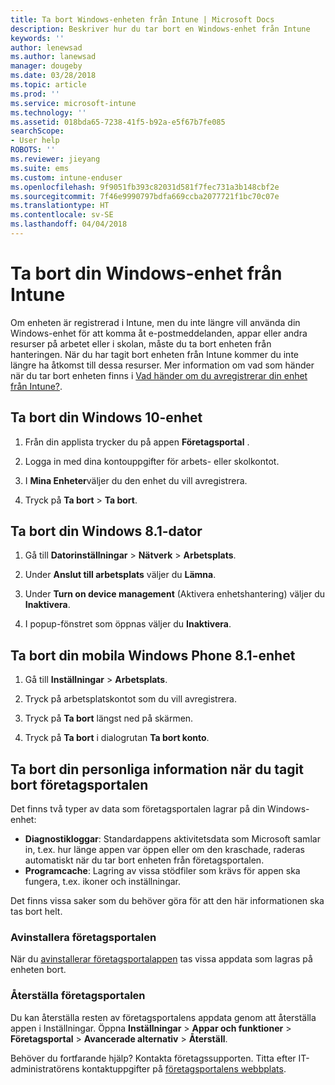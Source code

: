 ```yaml
---
title: Ta bort Windows-enheten från Intune | Microsoft Docs
description: Beskriver hur du tar bort en Windows-enhet från Intune
keywords: ''
author: lenewsad
ms.author: lanewsad
manager: dougeby
ms.date: 03/28/2018
ms.topic: article
ms.prod: ''
ms.service: microsoft-intune
ms.technology: ''
ms.assetid: 018bda65-7238-41f5-b92a-e5f67b7fe085
searchScope:
- User help
ROBOTS: ''
ms.reviewer: jieyang
ms.suite: ems
ms.custom: intune-enduser
ms.openlocfilehash: 9f9051fb393c82031d581f7fec731a3b148cbf2e
ms.sourcegitcommit: 7f46e9990797bdfa669ccba2077721f1bc70c07e
ms.translationtype: HT
ms.contentlocale: sv-SE
ms.lasthandoff: 04/04/2018
---
```

# <a name="remove-your-windows-device-from-intune"></a>Ta bort din Windows-enhet från Intune

Om enheten är registrerad i Intune, men du inte längre vill använda din Windows-enhet för att komma åt e-postmeddelanden, appar eller andra resurser på arbetet eller i skolan, måste du ta bort enheten från hanteringen. När du har tagit bort enheten från Intune kommer du inte längre ha åtkomst till dessa resurser. Mer information om vad som händer när du tar bort enheten finns i [Vad händer om du avregistrerar din enhet från Intune?](what-happens-if-you-unenroll-your-device-from-intune-windows.md).

## <a name="remove-your-windows-10-device"></a>Ta bort din Windows 10-enhet

1.  Från din applista trycker du på appen **Företagsportal** .

2.  Logga in med dina kontouppgifter för arbets- eller skolkontot.

3.  I **Mina Enheter**väljer du den enhet du vill avregistrera.

4.  Tryck på **Ta bort** &gt; **Ta bort**.

## <a name="remove-your-windows-81-computer"></a>Ta bort din Windows 8.1-dator

1.  Gå till **Datorinställningar** &gt; **Nätverk** &gt; **Arbetsplats**.

2.  Under **Anslut till arbetsplats** väljer du **Lämna**.

3.  Under **Turn on device management** (Aktivera enhetshantering) väljer du **Inaktivera**.

4.  I popup-fönstret som öppnas väljer du **Inaktivera**.

## <a name="remove-your-windows-phone-81-mobile-device"></a>Ta bort din mobila Windows Phone 8.1-enhet

1.  Gå till **Inställningar** &gt; **Arbetsplats**.

2.  Tryck på arbetsplatskontot som du vill avregistrera.

3.  Tryck på **Ta bort** längst ned på skärmen.

4.  Tryck på **Ta bort** i dialogrutan **Ta bort konto**.

## <a name="removing-your-personal-information-after-removing-the-company-portal"></a>Ta bort din personliga information när du tagit bort företagsportalen

Det finns två typer av data som företagsportalen lagrar på din Windows-enhet:

-   **Diagnostikloggar**: Standardappens aktivitetsdata som Microsoft samlar in, t.ex. hur länge appen var öppen eller om den kraschade, raderas automatiskt när du tar bort enheten från företagsportalen.
-   **Programcache**: Lagring av vissa stödfiler som krävs för appen ska fungera, t.ex. ikoner och inställningar.

Det finns vissa saker som du behöver göra för att den här informationen ska tas bort helt.

### <a name="uninstall-the-company-portal"></a>Avinstallera företagsportalen  

När du [avinstallerar företagsportalappen](https://support.microsoft.com/help/4028003/windows-10-uninstall-apps-and-programs) tas vissa appdata som lagras på enheten bort.  

### <a name="reset-the-company-portal"></a>Återställa företagsportalen

Du kan återställa resten av företagsportalens appdata genom att återställa appen i Inställningar. Öppna **Inställningar** > **Appar och funktioner** > **Företagsportal** > **Avancerade alternativ** > **Återställ**.

Behöver du fortfarande hjälp? Kontakta företagssupporten. Titta efter IT-administratörens kontaktuppgifter på [företagsportalens webbplats](https://portal.manage.microsoft.com#HelpDeskDialog).